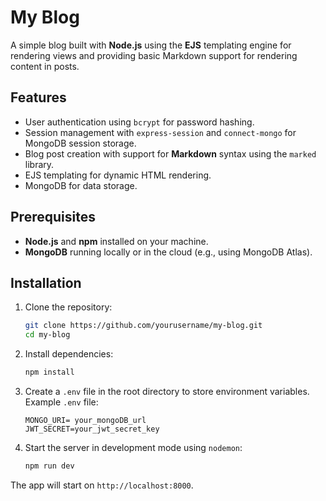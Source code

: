 # My Blog

A simple blog built with **Node.js** using the **EJS** templating engine for rendering views and providing basic Markdown support for rendering content in posts.

## Features

- User authentication using `bcrypt` for password hashing.
- Session management with `express-session` and `connect-mongo` for MongoDB session storage.
- Blog post creation with support for **Markdown** syntax using the `marked` library.
- EJS templating for dynamic HTML rendering.
- MongoDB for data storage.

## Prerequisites

- **Node.js** and **npm** installed on your machine.
- **MongoDB** running locally or in the cloud (e.g., using MongoDB Atlas).

## Installation

1. Clone the repository:

    ```bash
    git clone https://github.com/yourusername/my-blog.git
    cd my-blog
    ```

2. Install dependencies:

    ```bash
    npm install
    ```

3. Create a `.env` file in the root directory to store environment variables. Example `.env` file:

    ```env
    MONGO_URI= your_mongoDB_url
    JWT_SECRET=your_jwt_secret_key
    ```

4. Start the server in development mode using `nodemon`:

    ```bash
    npm run dev
    ```


The app will start on `http://localhost:8000`.
